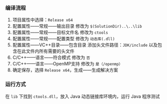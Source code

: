### 编译流程

1. 项目属性中选择：`Release x64`
2. 配置属性——常规——输出目录 修改为 `$(SolutionDir)..\..\lib`
3. 配置属性——常规——目标文件名 修改为 `ctools`
4. 配置属性——常规——配置类型 修改为 `动态库(.dll)`
5. 配置属性——VC++目录——包含目录 添加头文件路径：`JDK/include` 以及包含在此文件内所有需要的头文件
6. C/C++——语言——符合模式 修改为 `否`
7. C/C++——语言——OpenMP支持 修改为 `是（/openmp）`
8. 确定保存，选择 `Release x64`，生成——生成解决方案

### 运行方式

在 `lib` 下找到 `ctools.dll`，放入 Java 动态链接库环境内，运行 Java 程序测试

